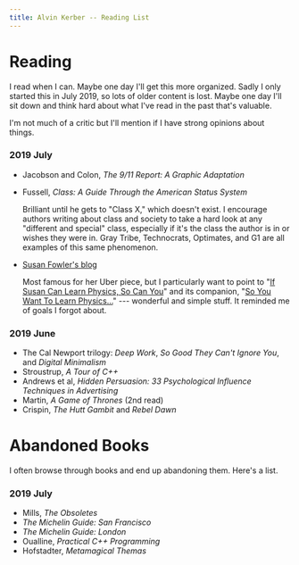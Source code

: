 ```yaml
---
title: Alvin Kerber -- Reading List
---
```


# Reading

I read when I can. Maybe one day I'll get this more organized. Sadly I only
started this in July 2019, so lots of older content is lost. Maybe one day I'll
sit down and think hard about what I've read in the past that's valuable.

I'm not much of a critic but I'll mention if I have strong opinions about things.

### 2019 July

- Jacobson and Colon, *The 9/11 Report: A Graphic Adaptation*
- Fussell, *Class: A Guide Through the American Status System*

  Brilliant until he gets to "Class X," which doesn't exist. I encourage
  authors writing about class and society to take a hard look at any "different
  and special" class, especially if it's the class the author is in or wishes
  they were in.  Gray Tribe, Technocrats, Optimates, and G1 are all examples of
  this same phenomenon.

- [Susan Fowler's blog](https://www.susanjfowler.com/blog)

  Most famous for her Uber piece, but I particularly want to point to
  "[If Susan Can Learn Physics, So Can You](https://www.susanjfowler.com/blog/2016/8/26/from-the-fledgling-physicist-archives-if-susan-can-learn-physics-so-can-you)"
  and its companion,
  "[So You Want To Learn Physics...](https://www.susanjfowler.com/blog/2016/8/13/so-you-want-to-learn-physics)"
  --- wonderful and simple stuff. It reminded me of goals I forgot about.

### 2019 June

- The Cal Newport trilogy: *Deep Work*, *So Good They Can't Ignore You*, and
  *Digital Minimalism*
- Stroustrup, *A Tour of C++*
- Andrews et al, *Hidden Persuasion: 33 Psychological Influence Techniques in
  Advertising*
- Martin, *A Game of Thrones* (2nd read)
- Crispin, *The Hutt Gambit* and *Rebel Dawn*

# Abandoned Books

I often browse through books and end up abandoning them. Here's a list.

### 2019 July

- Mills, *The Obsoletes*
- *The Michelin Guide: San Francisco*
- *The Michelin Guide: London*
- Oualline, *Practical C++ Programming*
- Hofstadter, *Metamagical Themas*
